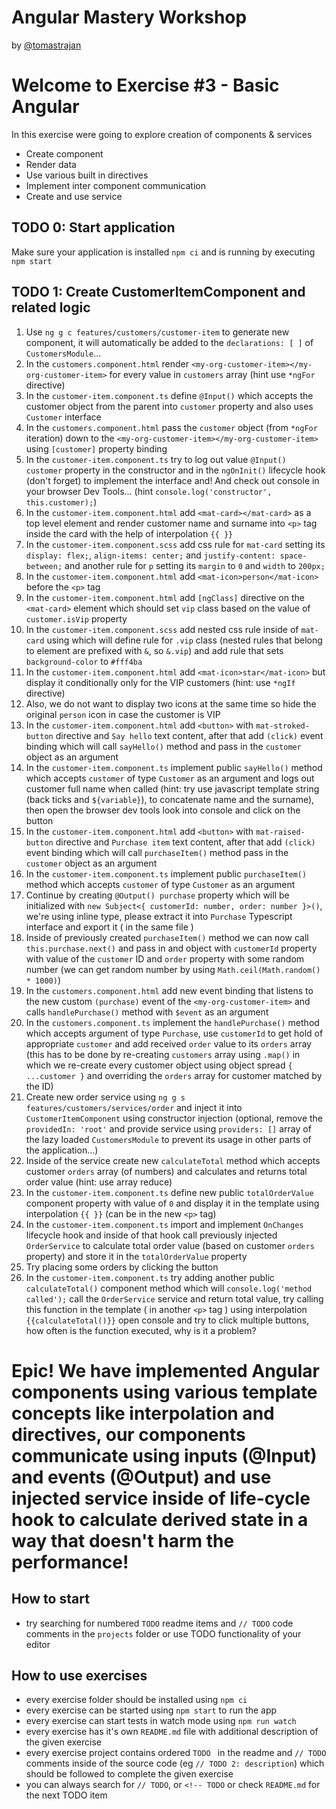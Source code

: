 # Angular Mastery Workshop

by [@tomastrajan](https://twitter.com/tomastrajan)

# Welcome to Exercise #3 - Basic Angular

In this exercise were going to explore creation of components & services

- Create component
- Render data
- Use various built in directives
- Implement inter component communication 
- Create and use service

## TODO 0: Start application
Make sure your application is installed `npm ci` and is running by executing `npm start`

## TODO 1: Create CustomerItemComponent and related logic
1. Use `ng g c features/customers/customer-item` to generate new component, it will automatically be added to the `declarations: [ ]` of `CustomersModule`...
2. In the `customers.component.html` render `<my-org-customer-item></my-org-customer-item>` for every value in `customers` array (hint use `*ngFor` directive)
3. In the `customer-item.component.ts` define `@Input()` which accepts the customer object from the parent into `customer` property and also uses `Customer` interface
4. In the `customers.component.html` pass the `customer` object (from `*ngFor` iteration) down to the `<my-org-customer-item></my-org-customer-item>` using `[customer]` property binding
5. In the `customer-item.component.ts` try to log out value `@Input() customer` property in the constructor and in the `ngOnInit()` lifecycle hook (don't forget) to implement the interface and! And check out console in your browser Dev Tools... (hint `console.log('constructor', this.customer);`) 
6. In the `customer-item.component.html` add `<mat-card></mat-card>` as a top level element and render customer name and surname into `<p>` tag inside the card with the help of interpolation `{{ }}` 
7. In the `customer-item.component.scss` add css rule for `mat-card` setting its `display: flex;`, `align-items: center;` and `justify-content: space-between;` and another rule for `p` setting its `margin` to `0` and  `width` to `200px;`
8. In the `customer-item.component.html` add `<mat-icon>person</mat-icon>` before the `<p>` tag
9. In the `customer-item.component.html` add `[ngClass]` directive on the `<mat-card>` element which should set `vip` class based on the value of `customer.isVip` property
10. In the `customer-item.component.scss` add nested css rule inside of `mat-card` using which will define rule for `.vip` class (nested rules that belong to element are prefixed with `&`, so `&.vip`) and add rule that sets `background-color` to `#fff4ba`
11. In the `customer-item.component.html` add `<mat-icon>star</mat-icon>` but display it conditionally only for the VIP customers (hint:  use `*ngIf` directive)
12. Also, we do not want to display two icons at the same time so hide the original `person` icon in case the customer is VIP
13. In the `customer-item.component.html` add `<button>` with `mat-stroked-button` directive and `Say hello` text content, after that add `(click)` event binding which will call `sayHello()` method and pass in the `customer` object as an argument
14. In the `customer-item.component.ts` implement public `sayHello()` method which accepts `customer` of type `Customer` as an argument and logs out customer full name when called (hint: try use javascript template string (back ticks and `${variable}`), to concatenate name and the surname), then open the browser dev tools look into console and click on the button
15. In the `customer-item.component.html` add `<button>` with `mat-raised-button` directive and `Purchase item` text content, after that add `(click)` event binding which will call `purchaseItem()` method pass in the `customer` object as an argument
16. In the `customer-item.component.ts` implement public `purchaseItem()` method which accepts `customer` of type `Customer` as an argument 
17. Continue by creating `@Output() purchase` property which will be initialized with `new Subject<{ customerId: number, order: number }>()`, we're using inline type, please extract it into `Purchase` Typescript interface and export it ( in the same file )
18. Inside of previously created `purchaseItem()` method we can now call `this.purchase.next()` and pass in and object with `customerId` property with value of the `customer` ID and `order` property with some random number (we can get random number by using `Math.ceil(Math.random() * 1000)`)
19. In the `customers.component.html` add new event binding that listens to the new custom `(purchase)` event of the `<my-org-customer-item>` and calls `handlePurchase()` method with `$event` as an argument
20. In the `customers.component.ts` implement the `handlePurchase()` method which accepts argument of type `Purchase`, use `customerId` to get hold of appropriate `customer` and add received `order` value to its `orders` array (this has to be done by re-creating `customers` array using `.map()` in which we re-create every customer object using object spread `{ ...customer }` and overriding the `orders` array for customer matched by the ID)
21. Create new order service using `ng g s features/customers/services/order` and inject it into `CustomerItemComponent` using constructor injection (optional, remove the `providedIn: 'root'` and provide service using `providers: []` array of the lazy loaded `CustomersModule` to prevent its usage in other parts of the application...)
22. Inside of the service create new `calculateTotal` method which accepts customer `orders` array (of numbers) and calculates and returns total order value (hint: use array reduce)
23. In the `customer-item.component.ts` define new public `totalOrderValue` component property with value of `0` and display it in the template using interpolation `{{ }}` (can be in the new `<p>` tag)
24. In the `customer-item.component.ts` import and implement `OnChanges` lifecycle hook and inside of that hook call previously injected `OrderService` to calculate total order value (based on customer `orders` property) and store it in the `totalOrderValue` property
25. Try placing some orders by clicking the button
26. In the `customer-item.component.ts` try adding another public `calculateTotal()` component method which will `console.log('method called');` call the `OrderService` service and return total value, try calling this function in the template ( in another `<p>` tag ) using interpolation `{{calculateTotal()}}` open console and try to click multiple buttons, how often is the function executed, why is it a problem?

# Epic! We have implemented Angular components using various template concepts like interpolation and directives, our components communicate using inputs (@Input) and events (@Output) and use injected service inside of life-cycle hook to calculate derived state in a way that doesn't harm the performance!

## How to start

- try searching for numbered `TODO` readme items and `// TODO` code comments in the `projects` folder or use TODO functionality of your editor 

## How to use exercises

- every exercise folder should be installed using `npm ci`
- every exercise can be started using `npm start` to run the app
- every exercise can start tests in watch mode using `npm run watch`
- every exercise has it's own `README.md` file with additional description of the given exercise
- every exercise project contains ordered `TODO ` in the readme and `// TODO` comments inside of the source code (eg `// TODO 2: description`) which should be followed to complete the given exercise
- you can always search for `// TODO`, or `<!-- TODO` or check `README.md` for the next TODO item
